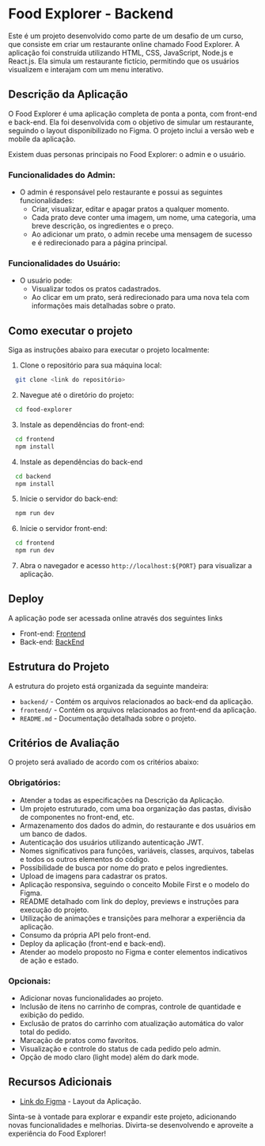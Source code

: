 # Food Explorer - Backend

Este é um projeto desenvolvido como parte de um desafio de um curso, que consiste em criar um restaurante online chamado Food Explorer. A aplicação foi construída utilizando HTML, CSS, JavaScript, Node.js e React.js. Ela simula um restaurante fictício, permitindo que os usuários visualizem e interajam com um menu interativo.

## Descrição da Aplicação

O Food Explorer é uma aplicação completa de ponta a ponta, com front-end e back-end. Ela foi desenvolvida com o objetivo de simular um restaurante, seguindo o layout disponibilizado no Figma. O projeto inclui a versão web e mobile da aplicação.

Existem duas personas principais no Food Explorer: o admin e o usuário.

### Funcionalidades do Admin:

* O admin é responsável pelo restaurante e possui as seguintes funcionalidades:
  * Criar, visualizar, editar e apagar pratos a qualquer momento.
  * Cada prato deve conter uma imagem, um nome, uma categoria, uma breve descrição, os ingredientes e o preço.
  * Ao adicionar um prato, o admin recebe uma mensagem de sucesso e é redirecionado para a página principal.

### Funcionalidades do Usuário:

* O usuário pode:
  * Visualizar todos os pratos cadastrados.
  * Ao clicar em um prato, será redirecionado para uma nova tela com informações mais detalhadas sobre o prato.

## Como executar o projeto

Siga as instruções abaixo para executar o projeto localmente:

1. Clone o repositório para sua máquina local:
```bash
  git clone <link do repositório>
```

2. Navegue até o diretório do projeto:
```bash
  cd food-explorer
```

3. Instale as dependências do front-end:
```bash
  cd frontend
  npm install
```

4. Instale as dependências do back-end
```bash
  cd backend
  npm install
```

5. Inicie o servidor do back-end:
```bash
  npm run dev
```  

6. Inicie o servidor front-end:
```bash 
  cd frontend
  npm run dev
```

7. Abra o navegador e acesso `http://localhost:${PORT}` para visualizar a aplicação.

## Deploy

A aplicação pode ser acessada online através dos seguintes links
* Front-end: [Frontend]()
* Back-end: [BackEnd]()

## Estrutura do Projeto

A estrutura do projeto está organizada da seguinte mandeira:

* `backend/` - Contém os arquivos relacionados ao back-end da aplicação.
* `frontend/` - Contém os arquivos relacionados ao front-end da aplicação.
* `README.md` - Documentação detalhada sobre o projeto.

## Critérios de Avaliação

O projeto será avaliado de acordo com os critérios abaixo:

### Obrigatórios:

* Atender a todas as especificações na Descrição da Aplicação.
* Um projeto estruturado, com uma boa organização das pastas, divisão de componentes no front-end, etc.
* Armazenamento dos dados do admin, do restaurante e dos usuários em um banco de dados.
* Autenticação dos usuários utilizando autenticação JWT.
* Nomes significativos para funções, variáveis, classes, arquivos, tabelas e todos os outros elementos do código.
* Possibilidade de busca por nome do prato e pelos ingredientes.
* Upload de imagens para cadastrar os pratos.
* Aplicação responsiva, seguindo o conceito Mobile First e o modelo do Figma.
* README detalhado com link do deploy, previews e instruções para execução do projeto.
* Utilização de animações e transições para melhorar a experiência da aplicação.
* Consumo da própria API pelo front-end.
* Deploy da aplicação (front-end e back-end).
* Atender ao modelo proposto no Figma e conter elementos indicativos de ação e estado.

### Opcionais:

* Adicionar novas funcionalidades ao projeto.
* Inclusão de itens no carrinho de compras, controle de quantidade e exibição do pedido.
* Exclusão de pratos do carrinho com atualização automática do valor total do pedido.
* Marcação de pratos como favoritos.
* Visualização e controle do status de cada pedido pelo admin.
* Opção de modo claro (light mode) além do dark mode.

## Recursos Adicionais

* [Link do Figma]() - Layout da Aplicação.

Sinta-se à vontade para explorar e expandir este projeto, adicionando novas funcionalidades e melhorias. Divirta-se desenvolvendo e aproveite a experiência do Food Explorer!